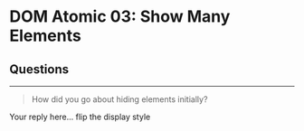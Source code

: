 # DOM Atomic 03: Show Many Elements

## Questions

---

> How did you go about hiding elements initially?

Your reply here...    flip the display style